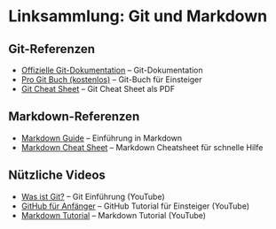 # Linksammlung: Git und Markdown

## Git-Referenzen

- [Offizielle Git-Dokumentation](https://git-scm.com/doc) – Git-Dokumentation
- [Pro Git Buch (kostenlos)](https://git-scm.com/book/en/v2) – Git-Buch für Einsteiger
- [Git Cheat Sheet](https://education.github.com/git-cheat-sheet-education.pdf) – Git Cheat Sheet als PDF

## Markdown-Referenzen

- [Markdown Guide](https://www.markdownguide.org/) – Einführung in Markdown
- [Markdown Cheat Sheet](https://www.markdownguide.org/cheat-sheet/) – Markdown Cheatsheet für schnelle Hilfe

## Nützliche Videos

- [Was ist Git?](https://www.youtube.com/watch?v=8JJ101D3knE) – Git Einführung (YouTube)
- [GitHub für Anfänger](https://www.youtube.com/watch?v=RGOj5yH7evk) – GitHub Tutorial für Einsteiger (YouTube)
- [Markdown Tutorial](https://www.youtube.com/watch?v=HUBNt18RFbo) – Markdown Tutorial (YouTube)

